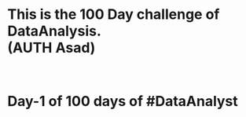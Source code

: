 # This is the 100 Day challenge of DataAnalysis. <br> (AUTH Asad)
<br>

<h1> Day-1 of 100 days of #DataAnalyst </h1>